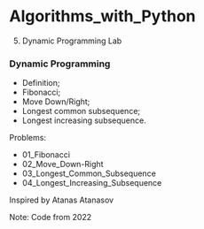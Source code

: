 # Algorithms_with_Python

5. Dynamic Programming Lab
### Dynamic Programming
- Definition;
- Fibonacci;
- Move Down/Right;
- Longest common subsequence;
- Longest increasing subsequence.

Problems:
- 01_Fibonacci
- 02_Move_Down-Right
- 03_Longest_Common_Subsequence
- 04_Longest_Increasing_Subsequence

Inspired by Atanas Atanasov

Note: Code from 2022
